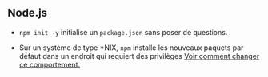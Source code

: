 ## Node.js

- `npm init -y` initialise un `package.json` sans poser de questions.

- Sur un système de type \*NIX, `npm` installe les nouveaux paquets par défaut dans un endroit qui requiert des privilèges [Voir comment changer ce comportement.](https://github.com/yarnpkg/yarn/issues/2108)
